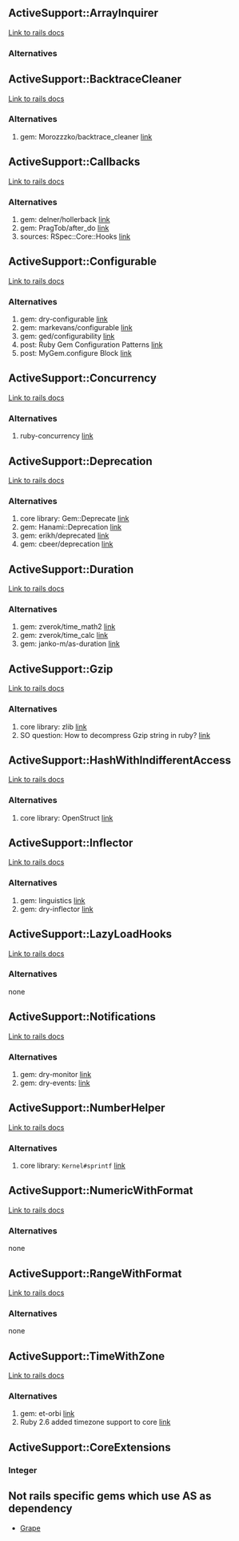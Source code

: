 ## ActiveSupport::ArrayInquirer
[Link to rails docs](http://api.rubyonrails.org/classes/ActiveSupport/ArrayInquirer.html)

### Alternatives

## ActiveSupport::BacktraceCleaner
[Link to rails docs](http://api.rubyonrails.org/classes/ActiveSupport/BacktraceCleaner.html)

### Alternatives
1. gem: Morozzzko/backtrace_cleaner [link](https://github.com/Morozzzko/backtrace_cleaner)

## ActiveSupport::Callbacks
[Link to rails docs](http://api.rubyonrails.org/classes/ActiveSupport/Callbacks.html)

### Alternatives
1. gem: delner/hollerback [link](https://github.com/delner/hollerback)
2. gem: PragTob/after_do [link](https://github.com/PragTob/after_do)
3. sources: RSpec::Core::Hooks [link](https://github.com/rspec/rspec-core/blob/master/lib/rspec/core/hooks.rb)

## ActiveSupport::Configurable
[Link to rails docs](http://api.rubyonrails.org/classes/ActiveSupport/Configurable.html)

### Alternatives
1. gem: dry-configurable [link](http://dry-rb.org/gems/dry-configurable/)
2. gem: markevans/configurable [link](https://github.com/markevans/configurable)
3. gem: ged/configurability [link](https://github.com/ged/configurability)
4. post: Ruby Gem Configuration Patterns [link](http://brandonhilkert.com/blog/ruby-gem-configuration-patterns/)
5. post: MyGem.configure Block [link](https://robots.thoughtbot.com/mygem-configure-block)

## ActiveSupport::Concurrency
[Link to rails docs](http://api.rubyonrails.org/classes/ActiveSupport/Concurrency.html)

### Alternatives
1. ruby-concurrency [link](https://github.com/ruby-concurrency)

## ActiveSupport::Deprecation
[Link to rails docs](http://api.rubyonrails.org/classes/ActiveSupport/Deprecation.html)

### Alternatives
1. core library: Gem::Deprecate [link](http://ruby-doc.org/stdlib-1.9.3/libdoc/rubygems/rdoc/Gem/Deprecate.html)
2. gem: Hanami::Deprecation [link](https://github.com/hanami/utils/blob/master/lib/hanami/utils/deprecation.rb)
2. gem: erikh/deprecated [link](https://github.com/erikh/deprecated)
3. gem: cbeer/deprecation [link](https://github.com/cbeer/deprecation)

## ActiveSupport::Duration
[Link to rails docs](http://api.rubyonrails.org/classes/ActiveSupport/Duration.html)

### Alternatives
1. gem: zverok/time_math2 [link](https://github.com/zverok/time_math2)
2. gem: zverok/time_calc [link](https://github.com/zverok/time_calc)
3. gem: janko-m/as-duration [link](https://github.com/janko-m/as-duration)

## ActiveSupport::Gzip
[Link to rails docs](http://api.rubyonrails.org/classes/ActiveSupport/Gzip.html)

### Alternatives
1. core library: zlib [link](https://ruby-doc.org/stdlib-2.4.2/libdoc/zlib/rdoc/Zlib.html)
2. SO question: How to decompress Gzip string in ruby? [link](http://stackoverflow.com/questions/1361892/how-to-decompress-gzip-string-in-ruby)

## ActiveSupport::HashWithIndifferentAccess
[Link to rails docs](http://api.rubyonrails.org/classes/ActiveSupport/HashWithIndifferentAccess.html)

### Alternatives
1. core library: OpenStruct [link](http://ruby-doc.org/stdlib-2.4.2/libdoc/ostruct/rdoc/OpenStruct.html)

## ActiveSupport::Inflector
[Link to rails docs](http://api.rubyonrails.org/classes/ActiveSupport/Inflector.html)

### Alternatives
1. gem: linguistics [link](https://github.com/ged/linguistics)
2. gem: dry-inflector [link](https://github.com/dry-rb/dry-inflector)

## ActiveSupport::LazyLoadHooks
[Link to rails docs](http://api.rubyonrails.org/classes/ActiveSupport/LazyLoadHooks.html)

### Alternatives
none

## ActiveSupport::Notifications
[Link to rails docs](http://api.rubyonrails.org/classes/ActiveSupport/Notifications.html)

### Alternatives
1. gem: dry-monitor [link](https://github.com/dry-rb/dry-monitor)
2. gem: dry-events: [link](https://github.com/dry-rb/dry-events)

## ActiveSupport::NumberHelper
[Link to rails docs](http://api.rubyonrails.org/classes/ActiveSupport/NumberHelper)

### Alternatives
1. core library: `Kernel#sprintf` [link](https://ruby-doc.org/core-2.4.2/Kernel.html#method-i-sprintf)

## ActiveSupport::NumericWithFormat
[Link to rails docs](http://api.rubyonrails.org/classes/ActiveSupport/NumericWithFormat.html)

### Alternatives
none

## ActiveSupport::RangeWithFormat
[Link to rails docs](http://api.rubyonrails.org/classes/ActiveSupport/RangeWithFormat.html)

### Alternatives
none

## ActiveSupport::TimeWithZone
[Link to rails docs](http://api.rubyonrails.org/classes/ActiveSupport/TimeWithZone.html)

### Alternatives
1. gem: et-orbi [link](https://github.com/floraison/et-orbi)
2. Ruby 2.6 added timezone support to core [link](https://rubyreferences.github.io/rubychanges/2.6.html#time-support-for-timezones)

## ActiveSupport::CoreExtensions
### Integer

## Not rails specific gems which use AS as dependency
* [Grape](https://github.com/ruby-grape/grape)
